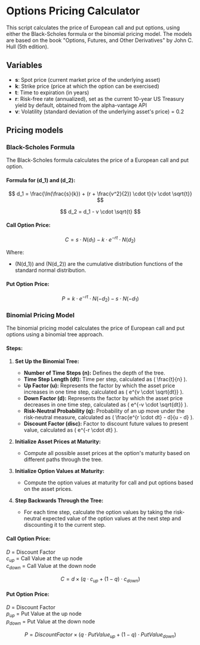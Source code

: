 # Options Pricing Calculator

This script calculates the price of European call and put options, using either the Black-Scholes formula or the binomial pricing model.
The models are based on the book "Options, Futures, and Other Derivatives" by John C. Hull (5th edition).

## Variables

- **s**: Spot price (current market price of the underlying asset)
- **k**: Strike price (price at which the option can be exercised)
- **t**: Time to expiration (in years)
- **r**: Risk-free rate (annualized), set as the current 10-year US Treasury yield by default, obtained from the alpha-vantage API
- **v**: Volatility (standard deviation of the underlying asset's price) = 0.2

## Pricing models

### Black-Scholes Formula

The Black-Scholes formula calculates the price of a European call and put option.

#### Formula for \(d_1\) and \(d_2\):

$$
d_1 = \frac{\ln(\frac{s}{k}) + (r + \frac{v^2}{2}) \cdot t}{v \cdot \sqrt{t}}
$$

$$
d_2 = d_1 - v \cdot \sqrt{t}
$$

#### Call Option Price:

$$
C = s \cdot N(d_1) - k \cdot e^{-rt} \cdot N(d_2)
$$

Where:

- \(N(d_1)\) and \(N(d_2)\) are the cumulative distribution functions of the standard normal distribution.

#### Put Option Price:

$$
P = k \cdot e^{-rt} \cdot N(-d_2) - s \cdot N(-d_1)
$$

### Binomial Pricing Model

The binomial pricing model calculates the price of European call and put options using a binomial tree approach.

#### Steps:

1. **Set Up the Binomial Tree:**
    - **Number of Time Steps (n):** Defines the depth of the tree.
    - **Time Step Length (dt):** Time per step, calculated as \( \frac{t}{n} \).
    - **Up Factor (u):** Represents the factor by which the asset price increases in one time step, calculated as \( e^{v \cdot \sqrt{dt}} \).
    - **Down Factor (d):** Represents the factor by which the asset price decreases in one time step, calculated as \( e^{-v \cdot \sqrt{dt}} \).
    - **Risk-Neutral Probability (q):** Probability of an up move under the risk-neutral measure, calculated as \( \frac{e^{r \cdot dt} - d}{u - d} \).
    - **Discount Factor (disc):** Factor to discount future values to present value, calculated as \( e^{-r \cdot dt} \).

2. **Initialize Asset Prices at Maturity:**
    - Compute all possible asset prices at the option's maturity based on different paths through the tree.

3. **Initialize Option Values at Maturity:**
    - Compute the option values at maturity for call and put options based on the asset prices.

4. **Step Backwards Through the Tree:**
    - For each time step, calculate the option values by taking the risk-neutral expected value of the option values at the next step and discounting it to the current step.

#### Call Option Price:
$D$ = Discount Factor <br>
$c_{up}$ = Call Value at the up node <br>
$c_{down}$ = Call Value at the down node

$$
C = d \times ( q \cdot c_{up} + (1 - q) \cdot c_{down})
$$

#### Put Option Price:

$D$ = Discount Factor <br/>
$p_{up}$ = Put Value at the up node <br/>
$p_{down}$ = Put Value at the down node

$$
P = Discount Factor \times ( q \cdot Put Value_{up} + (1 - q) \cdot Put Value_{down})
$$